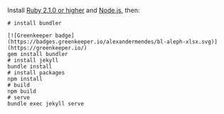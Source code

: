 Install [Ruby 2.1.0 or higher](https://www.ruby-lang.org/en/downloads/) and
[Node.js](https://nodejs.org/en/download/), then:

```
# install bundler

[![Greenkeeper badge](https://badges.greenkeeper.io/alexandermendes/bl-aleph-xlsx.svg)](https://greenkeeper.io/)
gem install bundler
# install jekyll
bundle install
# install packages
npm install
# build
npm build
# serve
bundle exec jekyll serve
```
